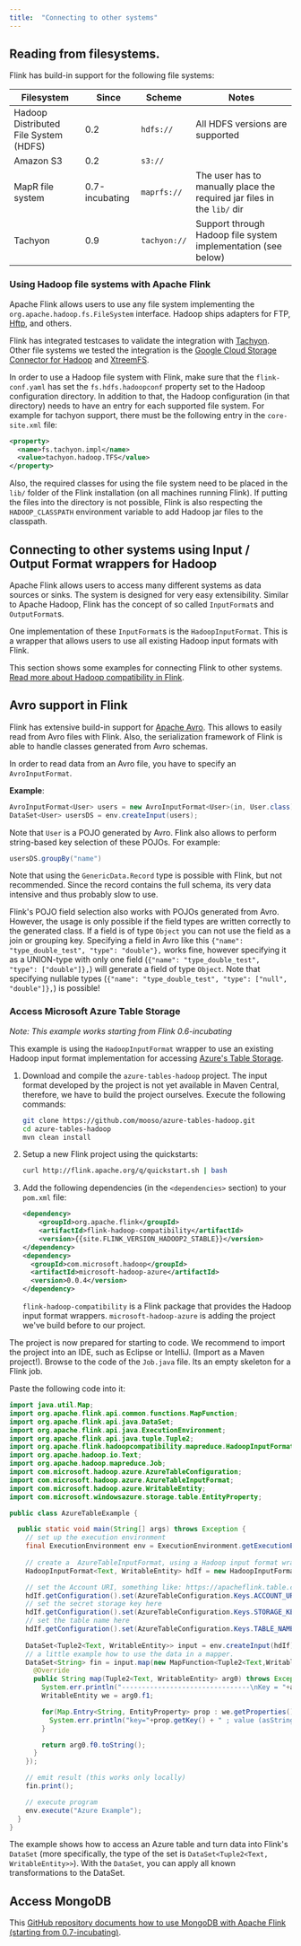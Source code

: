 ```yaml
---
title:  "Connecting to other systems"
---
```

<!--
Licensed to the Apache Software Foundation (ASF) under one
or more contributor license agreements.  See the NOTICE file
distributed with this work for additional information
regarding copyright ownership.  The ASF licenses this file
to you under the Apache License, Version 2.0 (the
"License"); you may not use this file except in compliance
with the License.  You may obtain a copy of the License at

  http://www.apache.org/licenses/LICENSE-2.0

Unless required by applicable law or agreed to in writing,
software distributed under the License is distributed on an
"AS IS" BASIS, WITHOUT WARRANTIES OR CONDITIONS OF ANY
KIND, either express or implied.  See the License for the
specific language governing permissions and limitations
under the License.
-->

## Reading from filesystems.

Flink has build-in support for the following file systems:

| Filesystem        | Since           | Scheme  | Notes |
| ------------- |-------------| -----| ------ |
| Hadoop Distributed File System (HDFS)  | 0.2 | `hdfs://`| All HDFS versions are supported |
| Amazon S3    |  0.2 | `s3://` |   |
| MapR file system      | 0.7-incubating      |  `maprfs://` | The user has to manually place the required jar files in the `lib/` dir |
| Tachyon   |  0.9 | `tachyon://` | Support through Hadoop file system implementation (see below) |



### Using Hadoop file systems with Apache Flink

Apache Flink allows users to use any file system implementing the `org.apache.hadoop.fs.FileSystem`
interface. Hadoop ships adapters for FTP, [Hftp](http://hadoop.apache.org/docs/r1.2.1/hftp.html), and others.

Flink has integrated testcases to validate the integration with [Tachyon](http://tachyon-project.org/).
Other file systems we tested the integration is the
[Google Cloud Storage Connector for Hadoop](https://cloud.google.com/hadoop/google-cloud-storage-connector) and [XtreemFS](http://www.xtreemfs.org/).

In order to use a Hadoop file system with Flink, make sure that the `flink-conf.yaml` has set the
`fs.hdfs.hadoopconf` property set to the Hadoop configuration directory.
In addition to that, the Hadoop configuration (in that directory) needs to have an entry for each supported file system.
For example for tachyon support, there must be the following entry in the `core-site.xml` file:

~~~xml
<property>
  <name>fs.tachyon.impl</name>
  <value>tachyon.hadoop.TFS</value>
</property>
~~~

Also, the required classes for using the file system need to be placed in the `lib/` folder of the Flink installation (on all machines running Flink). If putting the files into the directory is not possible, Flink is also respecting the `HADOOP_CLASSPATH` environment variable to add Hadoop jar files to the classpath.


## Connecting to other systems using Input / Output Format wrappers for Hadoop

Apache Flink allows users to access many different systems as data sources or sinks.
The system is designed for very easy extensibility. Similar to Apache Hadoop, Flink has the concept
of so called `InputFormat`s and `OutputFormat`s.

One implementation of these `InputFormat`s is the `HadoopInputFormat`. This is a wrapper that allows
users to use all existing Hadoop input formats with Flink.

This section shows some examples for connecting Flink to other systems.
[Read more about Hadoop compatibility in Flink](hadoop_compatibility.html).

## Avro support in Flink

Flink has extensive build-in support for [Apache Avro](http://avro.apache.org/). This allows to easily read from Avro files with Flink.
Also, the serialization framework of Flink is able to handle classes generated from Avro schemas.

In order to read data from an Avro file, you have to specify an `AvroInputFormat`.

**Example**:

~~~java
AvroInputFormat<User> users = new AvroInputFormat<User>(in, User.class);
DataSet<User> usersDS = env.createInput(users);
~~~

Note that `User` is a POJO generated by Avro. Flink also allows to perform string-based key selection of these POJOs. For example:

~~~java
usersDS.groupBy("name")
~~~


Note that using the `GenericData.Record` type is possible with Flink, but not recommended. Since the record contains the full schema, its very data intensive and thus probably slow to use.

Flink's POJO field selection also works with POJOs generated from Avro. However, the usage is only possible if the field types are written correctly to the generated class. If a field is of type `Object` you can not use the field as a join or grouping key.
Specifying a field in Avro like this `{"name": "type_double_test", "type": "double"},` works fine, however specifying it as a UNION-type with only one field (`{"name": "type_double_test", "type": ["double"]},`) will generate a field of type `Object`. Note that specifying nullable types (`{"name": "type_double_test", "type": ["null", "double"]},`) is possible!



### Access Microsoft Azure Table Storage

_Note: This example works starting from Flink 0.6-incubating_

This example is using the `HadoopInputFormat` wrapper to use an existing Hadoop input format implementation for accessing [Azure's Table Storage](https://azure.microsoft.com/en-us/documentation/articles/storage-introduction/).

1. Download and compile the `azure-tables-hadoop` project. The input format developed by the project is not yet available in Maven Central, therefore, we have to build the project ourselves.
Execute the following commands:

   ~~~bash
   git clone https://github.com/mooso/azure-tables-hadoop.git
   cd azure-tables-hadoop
   mvn clean install
   ~~~

2. Setup a new Flink project using the quickstarts:

   ~~~bash
   curl http://flink.apache.org/q/quickstart.sh | bash
   ~~~

3. Add the following dependencies (in the `<dependencies>` section) to your `pom.xml` file:

   ~~~xml
   <dependency>
       <groupId>org.apache.flink</groupId>
       <artifactId>flink-hadoop-compatibility</artifactId>
       <version>{{site.FLINK_VERSION_HADOOP2_STABLE}}</version>
   </dependency>
   <dependency>
     <groupId>com.microsoft.hadoop</groupId>
     <artifactId>microsoft-hadoop-azure</artifactId>
     <version>0.0.4</version>
   </dependency>
   ~~~

   `flink-hadoop-compatibility` is a Flink package that provides the Hadoop input format wrappers.
   `microsoft-hadoop-azure` is adding the project we've build before to our project.

The project is now prepared for starting to code. We recommend to import the project into an IDE, such as Eclipse or IntelliJ. (Import as a Maven project!).
Browse to the code of the `Job.java` file. Its an empty skeleton for a Flink job.

Paste the following code into it:

~~~java
import java.util.Map;
import org.apache.flink.api.common.functions.MapFunction;
import org.apache.flink.api.java.DataSet;
import org.apache.flink.api.java.ExecutionEnvironment;
import org.apache.flink.api.java.tuple.Tuple2;
import org.apache.flink.hadoopcompatibility.mapreduce.HadoopInputFormat;
import org.apache.hadoop.io.Text;
import org.apache.hadoop.mapreduce.Job;
import com.microsoft.hadoop.azure.AzureTableConfiguration;
import com.microsoft.hadoop.azure.AzureTableInputFormat;
import com.microsoft.hadoop.azure.WritableEntity;
import com.microsoft.windowsazure.storage.table.EntityProperty;

public class AzureTableExample {

  public static void main(String[] args) throws Exception {
    // set up the execution environment
    final ExecutionEnvironment env = ExecutionEnvironment.getExecutionEnvironment();
    
    // create a  AzureTableInputFormat, using a Hadoop input format wrapper
    HadoopInputFormat<Text, WritableEntity> hdIf = new HadoopInputFormat<Text, WritableEntity>(new AzureTableInputFormat(), Text.class, WritableEntity.class, new Job());

    // set the Account URI, something like: https://apacheflink.table.core.windows.net
    hdIf.getConfiguration().set(AzureTableConfiguration.Keys.ACCOUNT_URI.getKey(), "TODO"); 
    // set the secret storage key here
    hdIf.getConfiguration().set(AzureTableConfiguration.Keys.STORAGE_KEY.getKey(), "TODO");
    // set the table name here
    hdIf.getConfiguration().set(AzureTableConfiguration.Keys.TABLE_NAME.getKey(), "TODO");
    
    DataSet<Tuple2<Text, WritableEntity>> input = env.createInput(hdIf);
    // a little example how to use the data in a mapper.
    DataSet<String> fin = input.map(new MapFunction<Tuple2<Text,WritableEntity>, String>() {
      @Override
      public String map(Tuple2<Text, WritableEntity> arg0) throws Exception {
        System.err.println("--------------------------------\nKey = "+arg0.f0);
        WritableEntity we = arg0.f1;

        for(Map.Entry<String, EntityProperty> prop : we.getProperties().entrySet()) {
          System.err.println("key="+prop.getKey() + " ; value (asString)="+prop.getValue().getValueAsString());
        }

        return arg0.f0.toString();
      }
    });

    // emit result (this works only locally)
    fin.print();

    // execute program
    env.execute("Azure Example");
  }
}
~~~

The example shows how to access an Azure table and turn data into Flink's `DataSet` (more specifically, the type of the set is `DataSet<Tuple2<Text, WritableEntity>>`). With the `DataSet`, you can apply all known transformations to the DataSet.

## Access MongoDB

This [GitHub repository documents how to use MongoDB with Apache Flink (starting from 0.7-incubating)](https://github.com/okkam-it/flink-mongodb-test).


